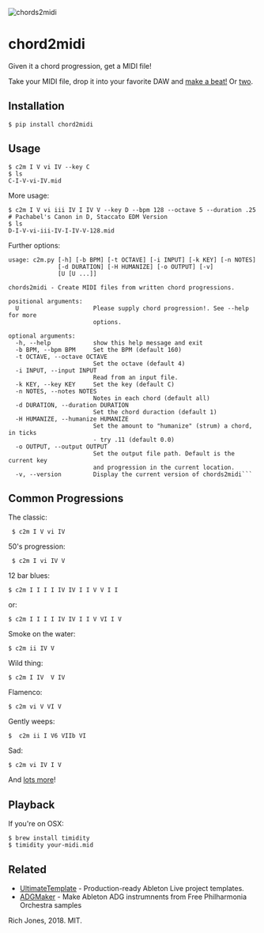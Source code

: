 ![chords2midi](https://i.imgur.com/rvXoXOf.png)
# chord2midi

Given it a chord progression, get a MIDI file!

Take your MIDI file, drop it into your favorite DAW and [make a beat!](https://clyp.it/drltahki) Or [two](https://clyp.it/f0g1ko5b).

## Installation

    $ pip install chord2midi

## Usage

    $ c2m I V vi IV --key C
    $ ls
    C-I-V-vi-IV.mid

More usage:

    $ c2m I V vi iii IV I IV V --key D --bpm 128 --octave 5 --duration .25 # Pachabel's Canon in D, Staccato EDM Version
    $ ls
    D-I-V-vi-iii-IV-I-IV-V-128.mid


Further options:

```
usage: c2m.py [-h] [-b BPM] [-t OCTAVE] [-i INPUT] [-k KEY] [-n NOTES]
              [-d DURATION] [-H HUMANIZE] [-o OUTPUT] [-v]
              [U [U ...]]

chords2midi - Create MIDI files from written chord progressions.

positional arguments:
  U                     Please supply chord progression!. See --help for more
                        options.

optional arguments:
  -h, --help            show this help message and exit
  -b BPM, --bpm BPM     Set the BPM (default 160)
  -t OCTAVE, --octave OCTAVE
                        Set the octave (default 4)
  -i INPUT, --input INPUT
                        Read from an input file.
  -k KEY, --key KEY     Set the key (default C)
  -n NOTES, --notes NOTES
                        Notes in each chord (default all)
  -d DURATION, --duration DURATION
                        Set the chord duraction (default 1)
  -H HUMANIZE, --humanize HUMANIZE
                        Set the amount to "humanize" (strum) a chord, in ticks
                        - try .11 (default 0.0)
  -o OUTPUT, --output OUTPUT
                        Set the output file path. Default is the current key
                        and progression in the current location.
  -v, --version         Display the current version of chords2midi```
```

## Common Progressions

The classic:

     $ c2m I V vi IV

50's progression:

     $ c2m I vi IV V

12 bar blues:

    $ c2m I I I I IV IV I I V V I I

or:

    $ c2m I I I I IV IV I I V VI I V

Smoke on the water:

    $ c2m ii IV V

Wild thing:

    $ c2m I IV  V IV

Flamenco:

    $ c2m vi V VI V

Gently weeps:

    $  c2m ii I V6 VIIb VI

Sad:

    $ c2m vi IV I V

And [lots more](https://www.hooktheory.com/theorytab/common-chord-progressions)!

## Playback

If you're on OSX:

    $ brew install timidity
    $ timidity your-midi.mid

## Related

 * [UltimateTemplate](https://github.com/Miserlou/UltimateTemplate) - Production-ready Ableton Live project templates.
 * [ADGMaker](https://github.com/Miserlou/ADGMaker) - Make Ableton ADG instrumnents from Free Philharmonia Orchestra samples

Rich Jones, 2018. MIT.
